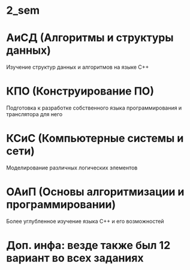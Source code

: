 # 2_sem

# АиСД (Алгоритмы и структуры данных)
Изучение структур данных и алгоритмов на языке C++

# КПО (Конструирование ПО)
Подготовка к разработке собственного языка программирования и транслятора для него

# КСиС (Компьютерные системы и сети)
Моделирование различных логических элементов

# ОАиП (Основы алгоритмизации и программировании)
Более углубленное изучение языка C++ и его возможностей

# Доп. инфа: везде также был 12 вариант во всех заданиях
